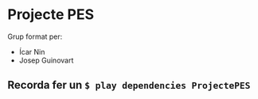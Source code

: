 # Projecte PES

Grup format per:
* Ícar Nin
* Josep Guinovart

## Recorda fer un `$ play dependencies ProjectePES`
